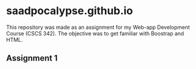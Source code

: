 # saadpocalypse.github.io

This repository was made as an assignment for my Web-app Development Course (CSCS 342).
The objective was to get familiar with Boostrap and HTML. 

## Assignment 1
